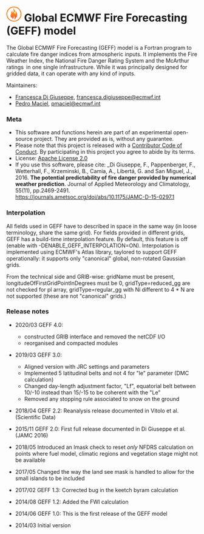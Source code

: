 # ![Logo](docs/geff-logo.png) Global ECMWF Fire Forecasting (GEFF) model

The Global ECMWF Fire Forecasting (GEFF) model is a Fortran program to calculate fire danger indices from atmospheric inputs.
It implements the Fire Weather Index, the National Fire Danger Rating System and the McArthur ratings in one single infrastructure.
While it was principally designed for gridded data, it can operate with any kind of inputs.

Maintainers:
- [Francesca Di Giuseppe](https://www.ecmwf.int/en/about/who-we-are/staff-profiles/francesca-di-giuseppe), francesca.digiuseppe@ecmwf.int
- [Pedro Maciel](https://www.ecmwf.int/en/about/who-we-are/staff-profiles/pedro-maciel), pmaciel@ecmwf.int


### Meta

- This software and functions herein are part of an experimental open-source project. They are provided as is, without any guarantee.
- Please note that this project is released with a [Contributor Code of Conduct](CODE_OF_CONDUCT.md). By participating in this project you agree to abide by its terms.
- License: [Apache License 2.0](LICENSE)
- If you use this software, please cite: _Di Giuseppe, F., Pappenberger, F., Wetterhall, F., Krzeminski, B., Camia, A., Libertá, G. and San Miguel, J., 2016.
  **The potential predictability of fire danger provided by numerical weather prediction**. Journal of Applied Meteorology and Climatology, 55(11), pp.2469-2491. https://journals.ametsoc.org/doi/abs/10.1175/JAMC-D-15-0297.1

### Interpolation

All fields used in GEFF have to described in space in the same way (in loose terminology, share the same grid). For fields provided in different grids, GEFF has a build-time interpolation feature. By default, this feature is off (enable with -DENABLE_GEFF_INTERPOLATION=ON). Interpolation is implemented using ECMWF's Atlas library, taylored to support GEFF operationally: it supports only "canonical" global, non-rotated Gaussian grids.

From the technical side and GRIB-wise: gridName must be present, longitudeOfFirstGridPointInDegrees must be 0, gridType=reduced_gg are not checked for pl array, gridType=regular_gg with Ni different to 4 * N are not supported (these are not "canonical" grids.)

### Release notes
* 2020/03 GEFF 4.0:

  * constructed GRIB interface and removed the netCDF I/O
  * reorganised and compacted modules

* 2019/03 GEFF 3.0:

  * Aligned version with JRC settings and parameters
  * Implemented 5 latitudinal belts and not 4 for "le" parameter (DMC calculation)
  * Changed day-length adjustment factor, "Lf", equatorial belt between 10/-10 instead than 15/-15 to be coherent with the "Le"
  * Removed any stopping rule associated to snow on the ground

* 2018/04 GEFF 2.2: Reanalysis release documented in Vitolo et al. (Scientific Data)

* 2015/11 GEFF 2.0: First full release documented in Di Giuseppe et al. (JAMC 2016)

* 2018/05 Introduced an lmask check to reset *only* NFDRS calculation on points where fuel model, climatic regions and vegetation stage might not be available

* 2017/05 Changed the way the land see mask is handled to allow for the small islands to be included

* 2017/02 GEFF 1.3: Corrected bug in the keetch byram calculation

* 2014/08 GEFF 1.2: Added the FWI calculation

* 2014/06 GEFF 1.0: This is the first release of the GEFF model

* 2014/03 Initial version

